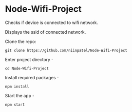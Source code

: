 # Node-Wifi-Project

Checks if device is connected to wifi network. 

Displays the ssid of connected network. 

Clone the repo: 

    git clone https://github.com/niinpatel/Node-Wifi-Project
    
Enter project directory - 

    cd Node-Wifi-Project

Install required packages - 

    npm install 


Start the app - 

    npm start 